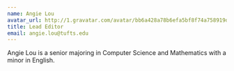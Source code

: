 ```yaml
---
name: Angie Lou
avatar_url: http://1.gravatar.com/avatar/bb6a428a78b6efa5bf8f74a758919d21?s=330&d=http%3A%2F%2F1.gravatar.com%2Favatar%2Fad516503a11cd5ca435acc9bb6523536%3Fs%3D330&r=G
title: Lead Editor
email: angie.lou@tufts.edu
---
```


Angie Lou is a senior majoring in Computer Science and Mathematics with a minor in English.